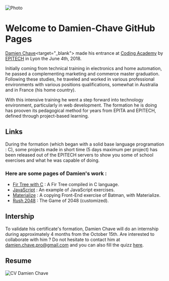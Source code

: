 ![Photo](http://files.softicons.com/download/folder-icons/blumarble-folders-icons-by-lukeedee/png/128x128/User.png) 
# Welcome to Damien-Chave GitHub Pages


[Damien Chave](https://damien-chave.github.io/Home/CV%20Damien%20Chave.pdf)<target="_blank"> made his entrance at [Coding Academy](http://www.coding-academy.fr/la-formation)<target-blank> by [EPITECH](http://www.epitech.eu/coding-academy.aspx)<target-blank> in Lyon the June 4th, 2018.

Initially coming from technical training in electronics and home automation, he passed a complementing marketing and commerce master graduation. Following these studies, he traveled and worked in various professional environments with various positions qualifications, somewhat in Australia and in France (his home country).

With this intensive training he went a step forward into technology environment, particularly in web development. The formation he is doing has prooven its pedagogical method for years from EPITA and EPITECH, defined through project-based learning.


## Links

During the formation (which began with a solid base language programation : C), some projects made in short time (5 days maximum per project) has been released out of the EPITECH servers to show you some of school exercises and what he was capable of doing.

### Here are some pages of Damien's work :
- [Fir Tree with C](https://damien-chave.github.io/Fir_tree_CA-Epitech/)<target-blank> : A Fir Tree compiled in C language.
- [JavaScript](https://damien-chave.github.io/JavaScript_exercises/)<target-blank> : An example of JavaScript exercises.
- [Materialize](https://damien-chave.github.io/materialize_Batman_exercise/)<target-blank> : A copying Front-End exercise of Batman, with Materialize.
- [Rush 2048](https://damien-chave.github.io/2048_CA-Epitech/)<target-blank> : The Game of 2048 (customized).


## Intership

To validate his certificate's formation, Damien Chave will do an internship during approximately 4 months from the October 15th. 
Are interested to collaborate with him ?
Do not hesitate to contact him at damien.chave.pro@gmail.com and you can also fill the quizz [here](https://docs.google.com/forms/d/e/1FAIpQLSe5XfgPAcuN6r-FDk90TFcjHp_HXorV7jOqLE_VWCqWw3SCug/viewform?usp=sf_link)<target-blank>.

## Resume

![CV Damien Chave](https://damien-chave.github.io/Home/CV%20Damien%20Chave.png)

